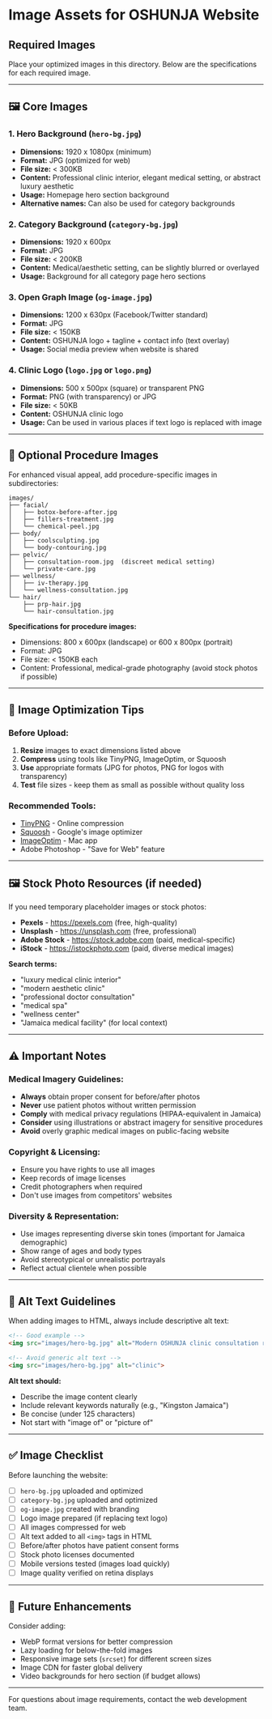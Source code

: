 # Image Assets for OSHUNJA Website

## Required Images

Place your optimized images in this directory. Below are the specifications for each required image.

---

## 🖼️ Core Images

### 1. Hero Background (`hero-bg.jpg`)
- **Dimensions:** 1920 x 1080px (minimum)
- **Format:** JPG (optimized for web)
- **File size:** < 300KB
- **Content:** Professional clinic interior, elegant medical setting, or abstract luxury aesthetic
- **Usage:** Homepage hero section background
- **Alternative names:** Can also be used for category backgrounds

### 2. Category Background (`category-bg.jpg`)
- **Dimensions:** 1920 x 600px
- **Format:** JPG
- **File size:** < 200KB
- **Content:** Medical/aesthetic setting, can be slightly blurred or overlayed
- **Usage:** Background for all category page hero sections

### 3. Open Graph Image (`og-image.jpg`)
- **Dimensions:** 1200 x 630px (Facebook/Twitter standard)
- **Format:** JPG
- **File size:** < 150KB
- **Content:** OSHUNJA logo + tagline + contact info (text overlay)
- **Usage:** Social media preview when website is shared

### 4. Clinic Logo (`logo.jpg` or `logo.png`)
- **Dimensions:** 500 x 500px (square) or transparent PNG
- **Format:** PNG (with transparency) or JPG
- **File size:** < 50KB
- **Content:** OSHUNJA clinic logo
- **Usage:** Can be used in various places if text logo is replaced with image

---

## 📸 Optional Procedure Images

For enhanced visual appeal, add procedure-specific images in subdirectories:

```
images/
├── facial/
│   ├── botox-before-after.jpg
│   ├── fillers-treatment.jpg
│   └── chemical-peel.jpg
├── body/
│   ├── coolsculpting.jpg
│   └── body-contouring.jpg
├── pelvic/
│   ├── consultation-room.jpg  (discreet medical setting)
│   └── private-care.jpg
├── wellness/
│   ├── iv-therapy.jpg
│   └── wellness-consultation.jpg
└── hair/
    ├── prp-hair.jpg
    └── hair-consultation.jpg
```

**Specifications for procedure images:**
- Dimensions: 800 x 600px (landscape) or 600 x 800px (portrait)
- Format: JPG
- File size: < 150KB each
- Content: Professional, medical-grade photography (avoid stock photos if possible)

---

## 🎨 Image Optimization Tips

### Before Upload:
1. **Resize** images to exact dimensions listed above
2. **Compress** using tools like TinyPNG, ImageOptim, or Squoosh
3. **Use** appropriate formats (JPG for photos, PNG for logos with transparency)
4. **Test** file sizes - keep them as small as possible without quality loss

### Recommended Tools:
- [TinyPNG](https://tinypng.com) - Online compression
- [Squoosh](https://squoosh.app) - Google's image optimizer
- [ImageOptim](https://imageoptim.com) - Mac app
- Adobe Photoshop - "Save for Web" feature

---

## 🖼️ Stock Photo Resources (if needed)

If you need temporary placeholder images or stock photos:

- **Pexels** - https://pexels.com (free, high-quality)
- **Unsplash** - https://unsplash.com (free, professional)
- **Adobe Stock** - https://stock.adobe.com (paid, medical-specific)
- **iStock** - https://istockphoto.com (paid, diverse medical images)

**Search terms:**
- "luxury medical clinic interior"
- "modern aesthetic clinic"
- "professional doctor consultation"
- "medical spa"
- "wellness center"
- "Jamaica medical facility" (for local context)

---

## ⚠️ Important Notes

### Medical Imagery Guidelines:
- **Always** obtain proper consent for before/after photos
- **Never** use patient photos without written permission
- **Comply** with medical privacy regulations (HIPAA-equivalent in Jamaica)
- **Consider** using illustrations or abstract imagery for sensitive procedures
- **Avoid** overly graphic medical images on public-facing website

### Copyright & Licensing:
- Ensure you have rights to use all images
- Keep records of image licenses
- Credit photographers when required
- Don't use images from competitors' websites

### Diversity & Representation:
- Use images representing diverse skin tones (important for Jamaica demographic)
- Show range of ages and body types
- Avoid stereotypical or unrealistic portrayals
- Reflect actual clientele when possible

---

## 📝 Alt Text Guidelines

When adding images to HTML, always include descriptive alt text:

```html
<!-- Good example -->
<img src="images/hero-bg.jpg" alt="Modern OSHUNJA clinic consultation room in Kingston, Jamaica with luxury furnishings">

<!-- Avoid generic alt text -->
<img src="images/hero-bg.jpg" alt="clinic">
```

**Alt text should:**
- Describe the image content clearly
- Include relevant keywords naturally (e.g., "Kingston Jamaica")
- Be concise (under 125 characters)
- Not start with "image of" or "picture of"

---

## ✅ Image Checklist

Before launching the website:

- [ ] `hero-bg.jpg` uploaded and optimized
- [ ] `category-bg.jpg` uploaded and optimized
- [ ] `og-image.jpg` created with branding
- [ ] Logo image prepared (if replacing text logo)
- [ ] All images compressed for web
- [ ] Alt text added to all `<img>` tags in HTML
- [ ] Before/after photos have patient consent forms
- [ ] Stock photo licenses documented
- [ ] Mobile versions tested (images load quickly)
- [ ] Image quality verified on retina displays

---

## 🔄 Future Enhancements

Consider adding:
- WebP format versions for better compression
- Lazy loading for below-the-fold images
- Responsive image sets (`srcset`) for different screen sizes
- Image CDN for faster global delivery
- Video backgrounds for hero section (if budget allows)

---

For questions about image requirements, contact the web development team.